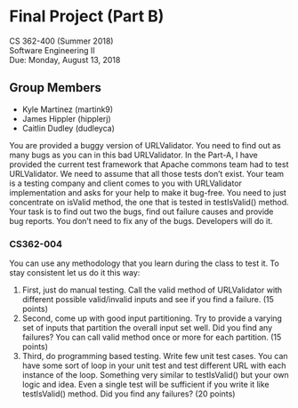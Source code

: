 # Final Project (Part B)
CS 362-400 (Summer 2018)   
Software Engineering II  
Due: Monday, August 13, 2018  

## Group Members
- Kyle Martinez (martink9)
- James Hippler (hipplerj)
- Caitlin Dudley (dudleyca)

You are provided a buggy version of URLValidator. You need to find out as many bugs as you can in this bad URLValidator. In the Part-A, I have provided the current test framework that Apache commons team had to test URLValidator. We need to assume that all those tests don’t exist. Your team is a testing company and client comes to you with URLValidator implementation and asks for your help to make it bug-free. You need to just concentrate on isValid method, the one that is tested in testIsValid() method. Your task is to find out two the bugs, find out failure causes and provide bug reports. You don’t need to fix any of the bugs. Developers will do it.

### CS362-004
You can use any methodology that you learn during the class to test it. To stay consistent let us do it this way:  
1. First, just do manual testing. Call the valid method of URLValidator with different possible valid/invalid inputs and see if you find a failure. (15 points)
2. Second, come up with good input partitioning. Try to provide a varying set of inputs that partition the overall input set well. Did you find any failures? You can call valid method once or more for each partition. (15 points)
3. Third, do programming based testing. Write few unit test cases. You can have some sort of loop in your unit test and test different URL with each instance of the loop. Something very similar to testIsValid() but your own logic and idea. Even a single test will be sufficient if you write it like testIsValid() method. Did you find any failures? (20 points)
